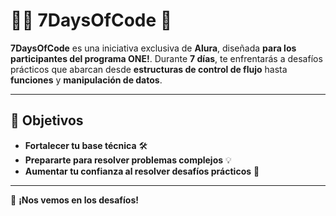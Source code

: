 # 🧑‍💻 **7DaysOfCode** 🚀

**7DaysOfCode** es una iniciativa exclusiva de **Alura**, diseñada **para los participantes del programa ONE!**. Durante **7 días**, te enfrentarás a desafíos prácticos que abarcan desde **estructuras de control de flujo** hasta **funciones** y **manipulación de datos**.

---

## 🎯 **Objetivos**

- **Fortalecer tu base técnica** 🛠️
- **Prepararte para resolver problemas complejos** 💡
- **Aumentar tu confianza al resolver desafíos prácticos** 💪

---

🔧 **¡Nos vemos en los desafíos!**